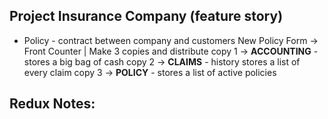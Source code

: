## Project Insurance Company (feature story)
- Policy - contract between company and customers
     New Policy Form -> Front Counter | Make 3 copies and distribute<Enter>
            copy 1 -> **ACCOUNTING** - stores a big bag of cash<Enter>
            copy 2 -> **CLAIMS** - history stores a list of every claim<Enter>
            copy 3 -> **POLICY** - stores a list of active policies

## Redux Notes:

